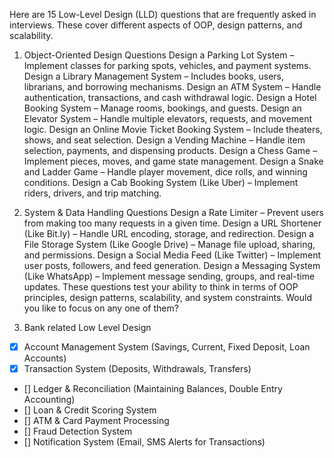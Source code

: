 Here are 15 Low-Level Design (LLD) questions that are frequently asked in interviews. 
These cover different aspects of OOP, design patterns, and scalability.

1. Object-Oriented Design Questions
Design a Parking Lot System – Implement classes for parking spots, vehicles, and payment systems.
Design a Library Management System – Includes books, users, librarians, and borrowing mechanisms.
Design an ATM System – Handle authentication, transactions, and cash withdrawal logic.
Design a Hotel Booking System – Manage rooms, bookings, and guests.
Design an Elevator System – Handle multiple elevators, requests, and movement logic.
Design an Online Movie Ticket Booking System – Include theaters, shows, and seat selection.
Design a Vending Machine – Handle item selection, payments, and dispensing products.
Design a Chess Game – Implement pieces, moves, and game state management.
Design a Snake and Ladder Game – Handle player movement, dice rolls, and winning conditions.
Design a Cab Booking System (Like Uber) – Implement riders, drivers, and trip matching.
2. System & Data Handling Questions
Design a Rate Limiter – Prevent users from making too many requests in a given time.
Design a URL Shortener (Like Bit.ly) – Handle URL encoding, storage, and redirection.
Design a File Storage System (Like Google Drive) – Manage file upload, sharing, and permissions.
Design a Social Media Feed (Like Twitter) – Implement user posts, followers, and feed generation.
Design a Messaging System (Like WhatsApp) – Implement message sending, groups, and real-time updates.
These questions test your ability to think in terms of OOP principles, design patterns, scalability, and system constraints. Would you like to focus on any one of them?





3. Bank related Low Level Design
- [X] Account Management System (Savings, Current, Fixed Deposit, Loan Accounts)
- [X] Transaction System (Deposits, Withdrawals, Transfers)
- [] Ledger & Reconciliation (Maintaining Balances, Double Entry Accounting)
- [] Loan & Credit Scoring System
- [] ATM & Card Payment Processing
- [] Fraud Detection System
- [] Notification System (Email, SMS Alerts for Transactions)